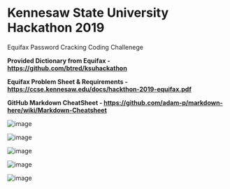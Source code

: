 # Kennesaw State University Hackathon 2019
Equifax Password Cracking Coding Challenege

**Provided Dictionary from Equifax - https://github.com/btred/ksuhackathon**

**Equifax Problem Sheet & Requirements - https://ccse.kennesaw.edu/docs/hackthon-2019-equifax.pdf**

**GitHub Markdown CheatSheet - https://github.com/adam-p/markdown-here/wiki/Markdown-Cheatsheet**

![image](https://user-images.githubusercontent.com/52867248/65837469-cbf86880-e2c5-11e9-9f54-5b0691c6f72a.png)

![image](https://user-images.githubusercontent.com/52867248/65837507-55a83600-e2c6-11e9-9de4-1b15ff182907.png)

![image](https://user-images.githubusercontent.com/52867248/65837528-87210180-e2c6-11e9-88fb-c9927cd57885.png)

![image](https://user-images.githubusercontent.com/52867248/65837543-aae44780-e2c6-11e9-920c-a7d76cc37601.png)

![image](https://user-images.githubusercontent.com/52867248/65837580-10d0cf00-e2c7-11e9-9452-9e075e09fd67.png)



